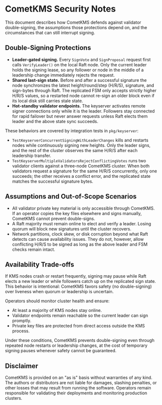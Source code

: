 # CometKMS Security Notes

This document describes how CometKMS defends against validator double-signing,
the assumptions those protections depend on, and the circumstances that can
still interrupt signing.

## Double-Signing Protections

- **Leader-gated signing.** Every `SignVote` and `SignProposal` request first
  calls `VerifyLeader()` on the local Raft node. Only the current leader holds
  the signing lease, so any follower or node in the middle of a leadership
  change immediately rejects the request.
- **Shared last-sign state.** Before and after a successful signature the node
  synchronizes the latest height/round/step (H/R/S), signature, and sign-bytes
  through Raft. The replicated FSM only accepts strictly higher H/R/S values,
  so a restarted node cannot re-sign an older block even if its local disk still
  carries stale state.
- **Hot-standby validator endpoints.** The keyserver activates remote signer
  connections only while it is the leader. Followers stay connected for rapid
  failover but never answer requests unless Raft elects them leader and the
  above state sync succeeds.

These behaviors are covered by integration tests in `pkg/keyserver`:

- `TestKeyserverConcurrentSigningWithLeaderChanges` kills and restarts nodes
  while continuously signing new heights. Only the leader signs, and the rest
  of the cluster observes the same H/R/S after each leadership transfer.
- `TestKeyserverMultipleValidatorsRejectConflictingVotes` runs two validator
  clients against a three-node CometKMS cluster. When both validators request a
  signature for the same H/R/S concurrently, only one succeeds; the other
  receives a conflict error, and the replicated state matches the successful
  signature bytes.

## Assumptions and Out-of-Scope Scenarios

- All validator private key material is only accessible through CometKMS. If an
  operator copies the key files elsewhere and signs manually, CometKMS cannot
  prevent double-signs.
- A Raft majority must remain online to elect and verify a leader. Losing
  quorum will block new signatures until the cluster recovers.
- Network partitions, clock skew, or disk corruption beyond what Raft detects
  can cause availability issues. They do not, however, allow conflicting H/R/S
  to be signed as long as the above leader and FSM checks remain intact.

## Availability Trade-offs

If KMS nodes crash or restart frequently, signing may pause while Raft elects a
new leader or while followers catch up on the replicated sign state. This
behavior is intentional: CometKMS favors safety (no double-signing) over liveness
when quorum or leadership is uncertain.

Operators should monitor cluster health and ensure:

- At least a majority of KMS nodes stay online.
- Validator endpoints remain reachable so the current leader can sign promptly.
- Private key files are protected from direct access outside the KMS process.

Under these conditions, CometKMS prevents double-signing even through repeated
node restarts or leadership changes, at the cost of temporary signing pauses
whenever safety cannot be guaranteed.

## Disclaimer

CometKMS is provided on an "as is" basis without warranties of any kind. The
authors or distributors are not liable for damages, slashing penalties, or other
losses that may result from running the software. Operators remain responsible
for validating their deployments and monitoring production clusters.
